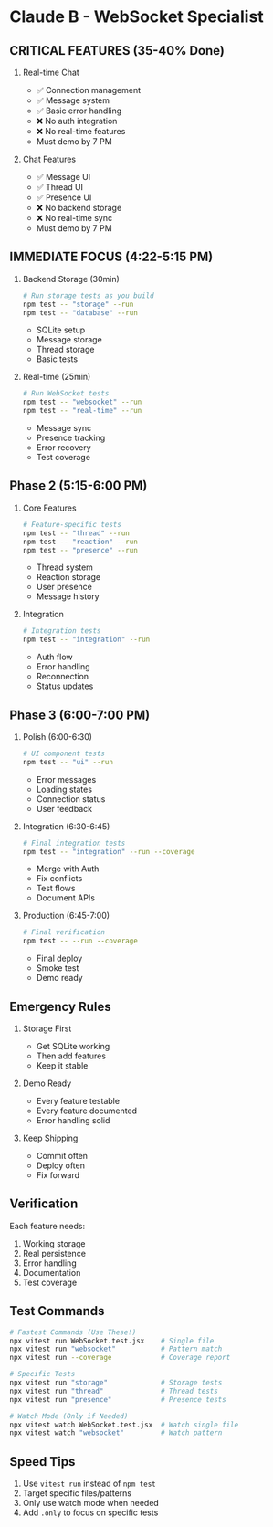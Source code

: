# Claude B - WebSocket Specialist

## CRITICAL FEATURES (35-40% Done)
1. Real-time Chat
   - ✅ Connection management
   - ✅ Message system
   - ✅ Basic error handling
   - ❌ No auth integration
   - ❌ No real-time features
   - Must demo by 7 PM

2. Chat Features
   - ✅ Message UI
   - ✅ Thread UI
   - ✅ Presence UI
   - ❌ No backend storage
   - ❌ No real-time sync
   - Must demo by 7 PM

## IMMEDIATE FOCUS (4:22-5:15 PM)
1. Backend Storage (30min)
   ```bash
   # Run storage tests as you build
   npm test -- "storage" --run
   npm test -- "database" --run
   ```
   - SQLite setup
   - Message storage
   - Thread storage
   - Basic tests

2. Real-time (25min)
   ```bash
   # Run WebSocket tests
   npm test -- "websocket" --run
   npm test -- "real-time" --run
   ```
   - Message sync
   - Presence tracking
   - Error recovery
   - Test coverage

## Phase 2 (5:15-6:00 PM)
1. Core Features
   ```bash
   # Feature-specific tests
   npm test -- "thread" --run
   npm test -- "reaction" --run
   npm test -- "presence" --run
   ```
   - Thread system
   - Reaction storage
   - User presence
   - Message history

2. Integration
   ```bash
   # Integration tests
   npm test -- "integration" --run
   ```
   - Auth flow
   - Error handling
   - Reconnection
   - Status updates

## Phase 3 (6:00-7:00 PM)
1. Polish (6:00-6:30)
   ```bash
   # UI component tests
   npm test -- "ui" --run
   ```
   - Error messages
   - Loading states
   - Connection status
   - User feedback

2. Integration (6:30-6:45)
   ```bash
   # Final integration tests
   npm test -- "integration" --run --coverage
   ```
   - Merge with Auth
   - Fix conflicts
   - Test flows
   - Document APIs

3. Production (6:45-7:00)
   ```bash
   # Final verification
   npm test -- --run --coverage
   ```
   - Final deploy
   - Smoke test
   - Demo ready

## Emergency Rules
1. Storage First
   - Get SQLite working
   - Then add features
   - Keep it stable

2. Demo Ready
   - Every feature testable
   - Every feature documented
   - Error handling solid

3. Keep Shipping
   - Commit often
   - Deploy often
   - Fix forward

## Verification
Each feature needs:
1. Working storage
2. Real persistence
3. Error handling
4. Documentation
5. Test coverage

## Test Commands
```bash
# Fastest Commands (Use These!)
npx vitest run WebSocket.test.jsx    # Single file
npx vitest run "websocket"           # Pattern match
npx vitest run --coverage            # Coverage report

# Specific Tests
npx vitest run "storage"             # Storage tests
npx vitest run "thread"              # Thread tests
npx vitest run "presence"            # Presence tests

# Watch Mode (Only if Needed)
npx vitest watch WebSocket.test.jsx  # Watch single file
npx vitest watch "websocket"         # Watch pattern
```

## Speed Tips
1. Use `vitest run` instead of `npm test`
2. Target specific files/patterns
3. Only use watch mode when needed
4. Add `.only` to focus on specific tests
